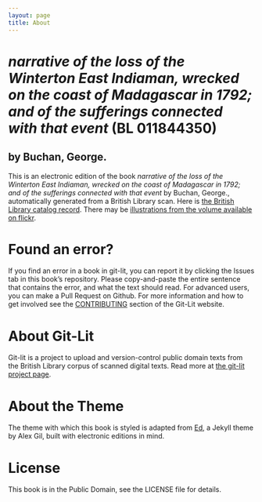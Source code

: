 ```yaml
---
layout: page
title: About
---
```


# _narrative of the loss of the Winterton East Indiaman, wrecked on the coast of Madagascar in 1792; and of the sufferings connected with that event_ (BL 011844350)

## by Buchan, George.

This is an electronic edition of the book _narrative of the loss of the Winterton East Indiaman, wrecked on the coast of Madagascar in 1792; and of the sufferings connected with that event_ by Buchan, George., automatically generated from a British Library scan. Here is [the British Library catalog record](http://explore.bl.uk/primo_library/libweb/action/search.do?cs=frb&doc=BLL01011844350&dscnt=1&scp.scps=scope:(BLCONTENT)&frbg=&tab=local_tab&srt=rank&ct=search&mode=Basic&dum=true&tb=t&indx=1&vl(freeText0)=011844350&fn=search&vid=BLVU1). There may be [illustrations from the volume available on flickr](https://www.flickr.com/photos/britishlibrary/tags/sysnum011844350).

# Found an error?
If you find an error in a book in git-lit, you can report it by clicking the Issues tab in this book’s repository. Please copy-and-paste the entire sentence that contains the error, and what the text should read. For advanced users, you can make a Pull Request on Github.  For more information and how to get involved see the [CONTRIBUTING](http://git-lit.github.io/#contributing) section of the Git-Lit website.

# About Git-Lit
Git-lit is a project to upload and version-control public domain texts from the British Library corpus of scanned digital texts. Read more at [the git-lit project page](https://github.com/Git-Lit/git-lit).

# About the Theme
The theme with which this book is styled is adapted from [Ed](https://github.com/elotroalex/ed), a Jekyll theme by Alex Gil, built with electronic editions in mind.

# License 
This book is in the Public Domain, see the LICENSE file for details. 